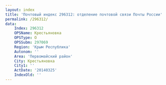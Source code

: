 ```yaml
---
layout: index
title: 'Почтовый индекс 296312: отделение почтовой связи Почты России'
permalink: /296312/
data:
    Index: 296312
    OPSName: Крестьяновка
    OPSType: О
    OPSSubm: 297069
    Region: 'Крым Республика'
    Autonom: ''
    Area: 'Первомайский район'
    City: Крестьяновка
    City1: ''
    ActDate: '20140325'
    IndexOld: ''
---
```

